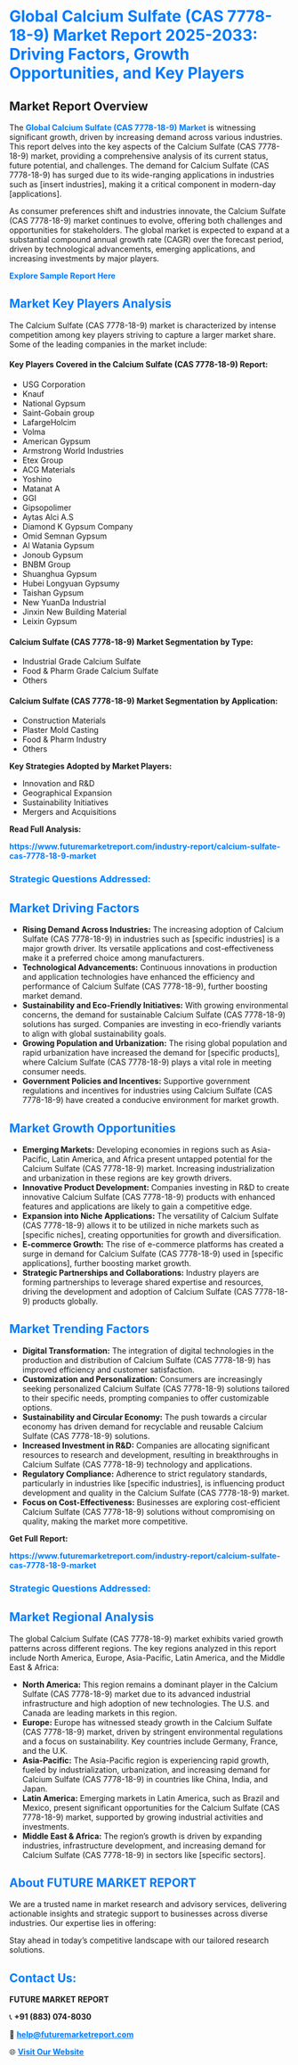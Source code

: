 <h1 style="color: #007BFF;">Global Calcium Sulfate (CAS 7778-18-9) Market Report 2025-2033: Driving Factors, Growth Opportunities, and Key Players</h1>

<section id="overview">
<h2>Market Report Overview</h2>
<p>The <a href="https://www.futuremarketreport.com/industry-report/calcium-sulfate-cas-7778-18-9-market" style="color: #007BFF; text-decoration: none;"><strong>Global Calcium Sulfate (CAS 7778-18-9) Market</strong></a> is witnessing significant growth, driven by increasing demand across various industries. This report delves into the key aspects of the Calcium Sulfate (CAS 7778-18-9) market, providing a comprehensive analysis of its current status, future potential, and challenges. The demand for Calcium Sulfate (CAS 7778-18-9) has surged due to its wide-ranging applications in industries such as [insert industries], making it a critical component in modern-day [applications].</p>
<p>As consumer preferences shift and industries innovate, the Calcium Sulfate (CAS 7778-18-9) market continues to evolve, offering both challenges and opportunities for stakeholders. The global market is expected to expand at a substantial compound annual growth rate (CAGR) over the forecast period, driven by technological advancements, emerging applications, and increasing investments by major players.</p>
</section>

<section id="overview">
<p><a href="https://www.futuremarketreport.com/request-sample/reportId=83767" style="color: #007BFF; text-decoration: none;"><strong>Explore Sample Report Here</strong></a></p>
</section>

<section id="key-players">
<h2 style="color: #007BFF;">Market Key Players Analysis</h2>
<p>The Calcium Sulfate (CAS 7778-18-9) market is characterized by intense competition among key players striving to capture a larger market share. Some of the leading companies in the market include:</p>
<h4>Key Players Covered in the Calcium Sulfate (CAS 7778-18-9) Report:</h4>
<ul><li>USG Corporation</li><li>Knauf</li><li>National Gypsum</li><li>Saint-Gobain group</li><li>LafargeHolcim</li><li>Volma</li><li>American Gypsum</li><li>Armstrong World Industries</li><li>Etex Group</li><li>ACG Materials</li><li>Yoshino</li><li>Matanat A</li><li>GGI</li><li>Gipsopolimer</li><li>Aytas Alci A.S</li><li>Diamond K Gypsum Company</li><li>Omid Semnan Gypsum</li><li>Al Watania Gypsum</li><li>Jonoub Gypsum</li><li>BNBM Group</li><li>Shuanghua Gypsum</li><li>Hubei Longyuan Gypsumy</li><li>Taishan Gypsum</li><li>New YuanDa Industrial</li><li>Jinxin New Building Material</li><li>Leixin Gypsum</li></ul>
<h4>Calcium Sulfate (CAS 7778-18-9) Market Segmentation by Type:</h4>
<ul><li>Industrial Grade Calcium Sulfate</li><li>Food &amp; Pharm Grade Calcium Sulfate</li><li>Others</li></ul>

<h4>Calcium Sulfate (CAS 7778-18-9) Market Segmentation by Application:</h4>
<ul><li>Construction Materials</li><li>Plaster Mold Casting</li><li>Food &amp; Pharm Industry</li><li>Others</li></ul>
<p><strong>Key Strategies Adopted by Market Players:</strong></p>
<ul>
<li>Innovation and R&D</li>
<li>Geographical Expansion</li>
<li>Sustainability Initiatives</li>
<li>Mergers and Acquisitions</li>
</ul>
</section>

<section>
<p><strong>Read Full Analysis: </strong></p><a href="https://www.futuremarketreport.com/industry-report/calcium-sulfate-cas-7778-18-9-market" style="color: #007BFF; text-decoration: none;"><strong>https://www.futuremarketreport.com/industry-report/calcium-sulfate-cas-7778-18-9-market</strong></a>
<h3 style="color: #007BFF;">Strategic Questions Addressed:</h3>
</section>

<section id="driving-factors">
<h2 style="color: #007BFF;">Market Driving Factors</h2>
<ul>
<li><strong>Rising Demand Across Industries:</strong> The increasing adoption of Calcium Sulfate (CAS 7778-18-9) in industries such as [specific industries] is a major growth driver. Its versatile applications and cost-effectiveness make it a preferred choice among manufacturers.</li>
<li><strong>Technological Advancements:</strong> Continuous innovations in production and application technologies have enhanced the efficiency and performance of Calcium Sulfate (CAS 7778-18-9), further boosting market demand.</li>
<li><strong>Sustainability and Eco-Friendly Initiatives:</strong> With growing environmental concerns, the demand for sustainable Calcium Sulfate (CAS 7778-18-9) solutions has surged. Companies are investing in eco-friendly variants to align with global sustainability goals.</li>
<li><strong>Growing Population and Urbanization:</strong> The rising global population and rapid urbanization have increased the demand for [specific products], where Calcium Sulfate (CAS 7778-18-9) plays a vital role in meeting consumer needs.</li>
<li><strong>Government Policies and Incentives:</strong> Supportive government regulations and incentives for industries using Calcium Sulfate (CAS 7778-18-9) have created a conducive environment for market growth.</li>
</ul>
</section>

<section id="growth-opportunities">
<h2 style="color: #007BFF;">Market Growth Opportunities</h2>
<ul>
<li><strong>Emerging Markets:</strong> Developing economies in regions such as Asia-Pacific, Latin America, and Africa present untapped potential for the Calcium Sulfate (CAS 7778-18-9) market. Increasing industrialization and urbanization in these regions are key growth drivers.</li>
<li><strong>Innovative Product Development:</strong> Companies investing in R&D to create innovative Calcium Sulfate (CAS 7778-18-9) products with enhanced features and applications are likely to gain a competitive edge.</li>
<li><strong>Expansion into Niche Applications:</strong> The versatility of Calcium Sulfate (CAS 7778-18-9) allows it to be utilized in niche markets such as [specific niches], creating opportunities for growth and diversification.</li>
<li><strong>E-commerce Growth:</strong> The rise of e-commerce platforms has created a surge in demand for Calcium Sulfate (CAS 7778-18-9) used in [specific applications], further boosting market growth.</li>
<li><strong>Strategic Partnerships and Collaborations:</strong> Industry players are forming partnerships to leverage shared expertise and resources, driving the development and adoption of Calcium Sulfate (CAS 7778-18-9) products globally.</li>
</ul>
</section>

<section id="trending-factors">
<h2 style="color: #007BFF;">Market Trending Factors</h2>
<ul>
<li><strong>Digital Transformation:</strong> The integration of digital technologies in the production and distribution of Calcium Sulfate (CAS 7778-18-9) has improved efficiency and customer satisfaction.</li>
<li><strong>Customization and Personalization:</strong> Consumers are increasingly seeking personalized Calcium Sulfate (CAS 7778-18-9) solutions tailored to their specific needs, prompting companies to offer customizable options.</li>
<li><strong>Sustainability and Circular Economy:</strong> The push towards a circular economy has driven demand for recyclable and reusable Calcium Sulfate (CAS 7778-18-9) solutions.</li>
<li><strong>Increased Investment in R&D:</strong> Companies are allocating significant resources to research and development, resulting in breakthroughs in Calcium Sulfate (CAS 7778-18-9) technology and applications.</li>
<li><strong>Regulatory Compliance:</strong> Adherence to strict regulatory standards, particularly in industries like [specific industries], is influencing product development and quality in the Calcium Sulfate (CAS 7778-18-9) market.</li>
<li><strong>Focus on Cost-Effectiveness:</strong> Businesses are exploring cost-efficient Calcium Sulfate (CAS 7778-18-9) solutions without compromising on quality, making the market more competitive.</li>
</ul>
</section>

<section>
<p><strong>Get Full Report: </strong></p><a href="https://www.futuremarketreport.com/industry-report/calcium-sulfate-cas-7778-18-9-market" style="color: #007BFF; text-decoration: none;"><strong>https://www.futuremarketreport.com/industry-report/calcium-sulfate-cas-7778-18-9-market</strong></a>
<h3 style="color: #007BFF;">Strategic Questions Addressed:</h3>
</section>


<section id="regional-analysis">
<h2 style="color: #007BFF;">Market Regional Analysis</h2>
<p>The global Calcium Sulfate (CAS 7778-18-9) market exhibits varied growth patterns across different regions. The key regions analyzed in this report include North America, Europe, Asia-Pacific, Latin America, and the Middle East & Africa:</p>
<ul>
<li><strong>North America:</strong> This region remains a dominant player in the Calcium Sulfate (CAS 7778-18-9) market due to its advanced industrial infrastructure and high adoption of new technologies. The U.S. and Canada are leading markets in this region.</li>
<li><strong>Europe:</strong> Europe has witnessed steady growth in the Calcium Sulfate (CAS 7778-18-9) market, driven by stringent environmental regulations and a focus on sustainability. Key countries include Germany, France, and the U.K.</li>
<li><strong>Asia-Pacific:</strong> The Asia-Pacific region is experiencing rapid growth, fueled by industrialization, urbanization, and increasing demand for Calcium Sulfate (CAS 7778-18-9) in countries like China, India, and Japan.</li>
<li><strong>Latin America:</strong> Emerging markets in Latin America, such as Brazil and Mexico, present significant opportunities for the Calcium Sulfate (CAS 7778-18-9) market, supported by growing industrial activities and investments.</li>
<li><strong>Middle East & Africa:</strong> The region’s growth is driven by expanding industries, infrastructure development, and increasing demand for Calcium Sulfate (CAS 7778-18-9) in sectors like [specific sectors].</li>
</ul>
</section>

<footer>
<h2 style="color: #007BFF;">About FUTURE MARKET REPORT</h2>
<p>We are a trusted name in market research and advisory services, delivering actionable insights and strategic support to businesses across diverse industries. Our expertise lies in offering:</p>

<p>Stay ahead in today’s competitive landscape with our tailored research solutions.</p>

<h2 style="color: #007BFF;">Contact Us:</h2>
<p><strong>FUTURE MARKET REPORT</strong></p>
<p>📞 <strong>+91 (883) 074-8030</strong></p>
<p>📧 <strong><a href="mailto:help@futuremarketreport.com" style="color: #007BFF;">help@futuremarketreport.com</a></strong></p>
<p>🌐 <strong><a href="https://www.futuremarketreport.com/" style="color: #007BFF;">Visit Our Website</a></strong></p>
</footer>